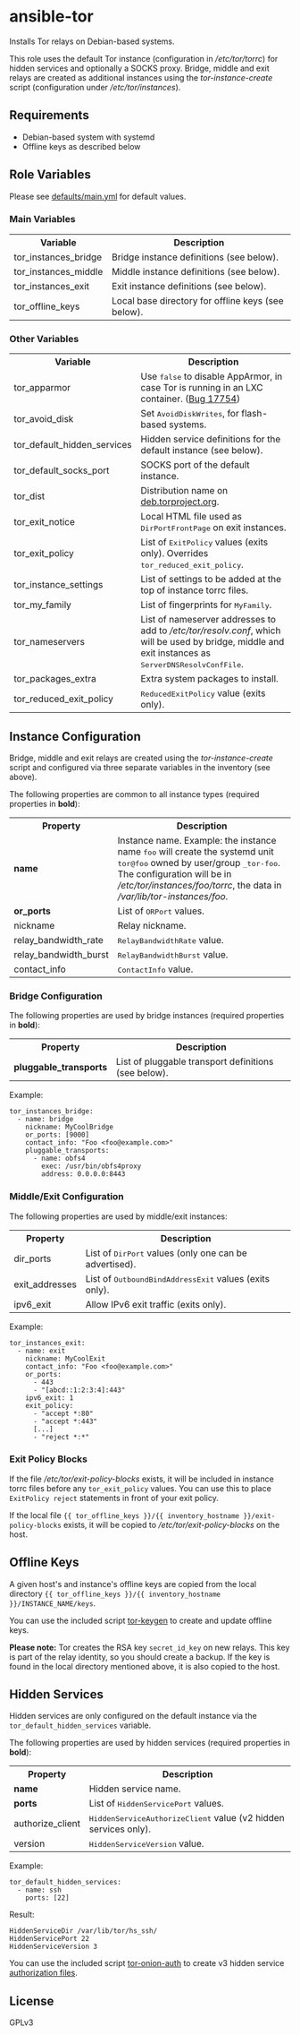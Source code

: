 # ansible-tor

Installs Tor relays on Debian-based systems.

This role uses the default Tor instance (configuration in _/etc/tor/torrc_)
for hidden services and optionally a SOCKS proxy. Bridge, middle and exit
relays are created as additional instances using the _tor-instance-create_
script (configuration under _/etc/tor/instances_).

## Requirements

* Debian-based system with systemd
* Offline keys as described below

## Role Variables

Please see [defaults/main.yml](defaults/main.yml) for default values.

### Main Variables

<table>
<tr>
  <th>Variable</th>
  <th>Description</th>
</tr>
<tr>
  <td>tor_instances_bridge</td>
  <td>Bridge instance definitions (see below).</td>
</tr>
<tr>
  <td>tor_instances_middle</td>
  <td>Middle instance definitions (see below).</td>
</tr>
<tr>
  <td>tor_instances_exit</td>
  <td>Exit instance definitions (see below).</td>
</tr>
<tr>
  <td>tor_offline_keys</td>
  <td>Local base directory for offline keys (see below).</td>
</tr>
</table>

### Other Variables

<table>
<tr>
  <th>Variable</th>
  <th>Description</th>
</tr>
<tr>
  <td>tor_apparmor</td>
  <td>
    Use <tt>false</tt> to disable AppArmor, in case Tor is running in an LXC
    container. (<a href="https://trac.torproject.org/projects/tor/ticket/17754">Bug 17754</a>)
  </td>
</tr>
<tr>
  <td>tor_avoid_disk</td>
  <td>Set <tt>AvoidDiskWrites</tt>, for flash-based systems. </td>
</tr>
<tr>
  <td>tor_default_hidden_services</td>
  <td>Hidden service definitions for the default instance (see below).</td>
</tr>
<tr>
  <td>tor_default_socks_port</td>
  <td>SOCKS port of the default instance.</td>
</tr>
<tr>
  <td>tor_dist</td>
  <td>Distribution name on <a href="https://deb.torproject.org/torproject.org/dists/">deb.torproject.org</a>.</td>
</tr>
<tr>
  <td>tor_exit_notice</td>
  <td>Local HTML file used as <tt>DirPortFrontPage</tt> on exit instances.</td>
</tr>
<tr>
  <td>tor_exit_policy</td>
  <td>
    List of <tt>ExitPolicy</tt> values (exits only).
    Overrides <tt>tor_reduced_exit_policy</tt>.
  </td>
</tr>
<tr>
  <td>tor_instance_settings</td>
  <td>List of settings to be added at the top of instance torrc files.</td>
</tr>
<tr>
  <td>tor_my_family</td>
  <td>List of fingerprints for <tt>MyFamily</tt>.</td>
</tr>
<tr>
  <td>tor_nameservers</td>
  <td>
    List of nameserver addresses to add to <i>/etc/tor/resolv.conf</i>, which
    will be used by bridge, middle and exit instances as
    <tt>ServerDNSResolvConfFile</tt>.
  </td>
</tr>
<tr>
  <td>tor_packages_extra</td>
  <td>Extra system packages to install.</td>
</tr>
<tr>
  <td>tor_reduced_exit_policy</td>
  <td><tt>ReducedExitPolicy</tt> value (exits only).</td>
</tr>
</table>

## Instance Configuration

Bridge, middle and exit relays are created using the _tor-instance-create_
script and configured via three separate variables in the inventory (see above).

The following properties are common to all instance types (required properties
in **bold**):

<table>
<tr>
  <th>Property</th>
  <th>Description</th>
</tr>
<tr>
  <td><b>name</b></td>
  <td>
    Instance name. Example: the instance name <tt>foo</tt> will create the
    systemd unit <tt>tor@foo</tt> owned by user/group <tt>_tor-foo</tt>.
    The configuration will be in <i>/etc/tor/instances/foo/torrc</i>, the data
    in <i>/var/lib/tor-instances/foo</i>.
  </td>
</tr>
<tr>
  <td><b>or_ports</b></td>
  <td>List of <tt>ORPort</tt> values.</td>
</tr>
<tr>
  <td>nickname</td>
  <td>Relay nickname.</td>
</tr>
<tr>
  <td>relay_bandwidth_rate</td>
  <td><tt>RelayBandwidthRate</tt> value.</td>
</tr>
<tr>
  <td>relay_bandwidth_burst</td>
  <td><tt>RelayBandwidthBurst</tt> value.</td>
</tr>
<tr>
  <td>contact_info</td>
  <td><tt>ContactInfo</tt> value.</td>
</tr>
</table>

### Bridge Configuration

The following properties are used by bridge instances (required properties in
**bold**):

<table>
<tr>
  <th>Property</th>
  <th>Description</th>
</tr>
<tr>
  <td><b>pluggable_transports</b></td>
  <td>List of pluggable transport definitions (see below).</td>
</tr>
</table>

Example:

    tor_instances_bridge:
      - name: bridge
        nickname: MyCoolBridge
        or_ports: [9000]
        contact_info: "Foo <foo@example.com>"
        pluggable_transports:
          - name: obfs4
            exec: /usr/bin/obfs4proxy
            address: 0.0.0.0:8443

### Middle/Exit Configuration

The following properties are used by middle/exit instances:

<table>
<tr>
  <th>Property</th>
  <th>Description</th>
</tr>
<tr>
  <td>dir_ports</td>
  <td>
      List of <tt>DirPort</tt> values (only one can be advertised).
  </td>
</tr>
<tr>
  <td>exit_addresses</td>
  <td>
      List of <tt>OutboundBindAddressExit</tt> values (exits only).
  </td>
</tr>
<tr>
  <td>ipv6_exit</td>
  <td>Allow IPv6 exit traffic (exits only).</td>
</tr>
</table>

Example:

    tor_instances_exit:
      - name: exit
        nickname: MyCoolExit
        contact_info: "Foo <foo@example.com>"
        or_ports:
          - 443
          - "[abcd::1:2:3:4]:443"
        ipv6_exit: 1
        exit_policy:
          - "accept *:80"
          - "accept *:443"
          [...]
          - "reject *:*"

### Exit Policy Blocks

If the file */etc/tor/exit-policy-blocks* exists, it will be included in
instance torrc files before any `tor_exit_policy` values. You can use this to
place `ExitPolicy reject` statements in front of your exit policy.

If the local file `{{ tor_offline_keys }}/{{ inventory_hostname }}/exit-policy-blocks`
exists, it will be copied to */etc/tor/exit-policy-blocks* on the host.

## Offline Keys

A given host's and instance's offline keys are copied from the local directory
`{{ tor_offline_keys }}/{{ inventory_hostname }}/INSTANCE_NAME/keys`.

You can use the included script [tor-keygen](scripts/tor-keygen) to create and
update offline keys.

**Please note:** Tor creates the RSA key `secret_id_key` on new relays. This
key is part of the relay identity, so you should create a backup. If the key is
found in the local directory mentioned above, it is also copied to the host.

## Hidden Services

Hidden services are only configured on the default instance via the
`tor_default_hidden_services` variable.

The following properties are used by hidden services (required properties in
**bold**):

<table>
<tr>
  <th>Property</th>
  <th>Description</th>
</tr>
<tr>
  <td><b>name</b></td>
  <td>Hidden service name.</td>
</tr>
<tr>
  <td><b>ports</b></td>
  <td>List of <tt>HiddenServicePort</tt> values.</td>
</tr>
<tr>
  <td>authorize_client</td>
  <td>
    <tt>HiddenServiceAuthorizeClient</tt> value (v2 hidden services only).
  </td>
</tr>
<tr>
  <td>version</td>
  <td><tt>HiddenServiceVersion</tt> value.</td>
</tr>
</table>

Example:

    tor_default_hidden_services:
      - name: ssh
        ports: [22]

Result:

    HiddenServiceDir /var/lib/tor/hs_ssh/
    HiddenServicePort 22
    HiddenServiceVersion 3

You can use the included script [tor-onion-auth](scripts/tor-onion-auth) to
create v3 hidden service [authorization files](https://2019.www.torproject.org/docs/tor-manual.html.en#_client_authorization).

## License

GPLv3
